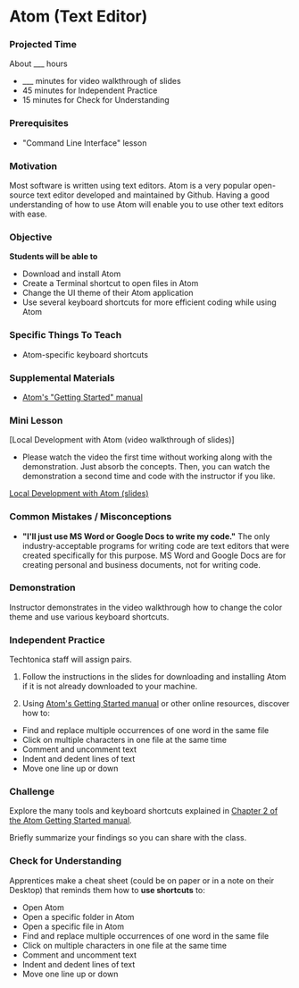 # Atom (Text Editor)

### Projected Time
About ___ hours
- ___ minutes for video walkthrough of slides
- 45 minutes for Independent Practice
- 15 minutes for Check for Understanding

### Prerequisites
- "Command Line Interface" lesson


### Motivation

Most software is written using text editors. Atom is a very popular open-source text editor developed and maintained by Github. Having a good understanding of how to use Atom will enable you to use other text editors with ease.

### Objective
**Students will be able to**
- Download and install Atom
- Create a Terminal shortcut to open files in Atom
- Change the UI theme of their Atom application
- Use several keyboard shortcuts for more efficient coding while using Atom

### Specific Things To Teach
- Atom-specific keyboard shortcuts

### Supplemental Materials

- [Atom's "Getting Started" manual](http://flight-manual.atom.io/getting-started/sections/atom-basics/)

### Mini Lesson

[Local Development with Atom (video walkthrough of slides)]
- Please watch the video the first time without working along with the demonstration. Just absorb the concepts. Then, you can watch the demonstration a second time and code with the instructor if you like.

[Local Development with Atom (slides)](https://docs.google.com/presentation/d/1QAMxrS1ZOvtSn7MuYxTmeanrMQi_O8Z5UVq-4LzLqso/edit?usp=sharing)


### Common Mistakes / Misconceptions

- **"I'll just use MS Word or Google Docs to write my code."** The only industry-acceptable programs for writing code are text editors that were created specifically for this purpose. MS Word and Google Docs are for creating personal and business documents, not for writing code.


### Demonstration

Instructor demonstrates in the video walkthrough how to change the color theme and use various keyboard shortcuts.


### Independent Practice

Techtonica staff will assign pairs.

1. Follow the instructions in the slides for downloading and installing Atom if it is not already downloaded to your machine.

2. Using [Atom's Getting Started manual](http://flight-manual.atom.io/using-atom/) or other online resources, discover how to:
- Find and replace multiple occurrences of one word in the same file
- Click on multiple characters in one file at the same time
- Comment and uncomment text
- Indent and dedent lines of text
- Move one line up or down


### Challenge

Explore the many tools and keyboard shortcuts explained in [Chapter 2 of the Atom Getting Started manual](http://flight-manual.atom.io/using-atom/).

Briefly summarize your findings so you can share with the class.


### Check for Understanding

Apprentices make a cheat sheet (could be on paper or in a note on their Desktop) that reminds them how to **use shortcuts** to:

- Open Atom
- Open a specific folder in Atom
- Open a specific file in Atom
- Find and replace multiple occurrences of one word in the same file
- Click on multiple characters in one file at the same time
- Comment and uncomment text
- Indent and dedent lines of text
- Move one line up or down
